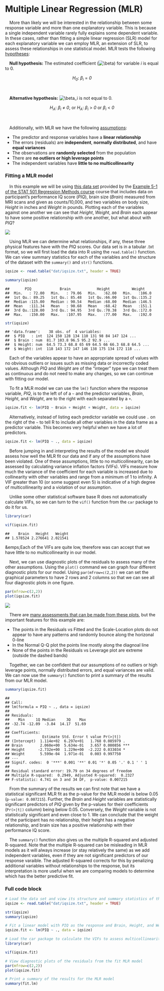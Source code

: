 
# Multiple Linear Regression (MLR)

 More than likely we will be interested in the relationship between some
response variable and more than one explanatory variable. This is
because a single independent variable rarely fully explains some
dependent variable. In these cases, rather than fitting a simple linear
regression (SLR) model for each explanatory variable we can employ MLR,
an extension of SLR, to assess these relationships in one statistical
model. MLR tests the following
[hypotheses](https://online.stat.psu.edu/stat501/lesson/5/5.3):

 **Null hypothesis:** The estimated coefficient
(![\\beta](https://latex.codecogs.com/png.image?%5Cdpi%7B110%7D&space;%5Cbg_white&space;%5Cbeta "\beta"))
for variable *i* is equal to 0.  
<center>
<i>H<sub>0</sub></i>:<i> β<sub>i</sub> </i>=<i> 0</i>
</center>

 

 **Alternative hypothesis:**
![\\beta\_i](https://latex.codecogs.com/png.image?%5Cdpi%7B110%7D&space;%5Cbg_white&space;%5Cbeta_i "\beta_i")
is not equal to 0.  
<center>
<i>H<sub>A</sub></i>:<i> β<sub>i</sub> </i>≠<i> 0</i>, or<i>
H<sub>A</sub></i>:<i> β<sub>i</sub> </i>&gt;<i> 0 </i>or<i>
β<sub>i</sub> </i>&lt;<i> 0</i>
</center>

 

 Additionally, with MLR we have the following
[assumptions](https://online.stat.psu.edu/stat501/lesson/7/7.3):

-   The predictor and response variables have a **linear relationship**
-   The errors (residuals) are **independent**, **normally
    distributed**, and have **equal variances**
-   The observations are **randomly selected** from the population
-   There are **no outliers or high leverage points**
-   The independent variables have **little to no multicollinearity**

### Fitting a MLR model

 In this example we will be using [this data
set](https://github.com/tylerbg/DLC_stat_resources/tree/master/docs/R/dat/iqsize.txt)
provided by the [Example 5-1 of the STAT 501 Regression Methods
course](https://online.stat.psu.edu/stat501/lesson/5/5.1) course that
includes data on participant’s performance IQ score (*PIQ*), brain size
(*Brain*) measured from MRI scans and given as counts/10,000, and two
variables on body size, *Height* in inches and *Weight* in pounds.
Plotting each of the variables against one another we can see that
*Height*, *Weight*, and *Brain* each appear to have some positive
relationship with one another, but what about with *PIQ*?

<img src="img/multiple-linear-regression/scat_plot-1.png" style="display: block; margin: auto;" />

 Using MLR we can determine what relationships, if any, these three
physical features have with the *PIQ* scores. Our data set is in a
tabular .txt format, so we will first load the data into R using the
`read.table()` function. We can view summary statistics for each of the
variables and the structure of the dataset with the `summary()` and
`str()` functions.

``` r
iqsize <- read.table("dat/iqsize.txt", header = TRUE)

summary(iqsize)
```

    ##       PIQ             Brain            Height          Weight     
    ##  Min.   : 72.00   Min.   : 79.06   Min.   :62.00   Min.   :106.0  
    ##  1st Qu.: 89.25   1st Qu.: 85.48   1st Qu.:66.00   1st Qu.:135.2  
    ##  Median :115.00   Median : 90.54   Median :68.00   Median :146.5  
    ##  Mean   :111.34   Mean   : 90.68   Mean   :68.42   Mean   :151.1  
    ##  3rd Qu.:128.00   3rd Qu.: 94.95   3rd Qu.:70.38   3rd Qu.:172.0  
    ##  Max.   :150.00   Max.   :107.95   Max.   :77.00   Max.   :192.0

``` r
str(iqsize)
```

    ## 'data.frame':    38 obs. of  4 variables:
    ##  $ PIQ   : int  124 150 128 134 110 131 98 84 147 124 ...
    ##  $ Brain : num  81.7 103.8 96.5 95.2 92.9 ...
    ##  $ Height: num  64.5 73.3 68.8 65 69 64.5 66 66.3 68.8 64.5 ...
    ##  $ Weight: int  118 143 172 147 146 138 175 134 172 118 ...

 Each of the variables appear to have an appropriate spread of values
with no obvious outliers or issues such as missing data or incorrectly
coded values. Although *PIQ* and *Weight* are of the “integer” type we
can treat them as continuous and do not need to make any changes, so we
can continue with fitting our model.

 To fit a MLR model we can use the `lm()` function where the response
variable, *PIQ*, is to the left of of a `~` and the predictor variables,
*Brain*, *Height*, and *Weight*, are to the right with each separated by
a `+`.

``` r
iqsize.fit <- lm(PIQ ~ Brain + Height + Weight, data = iqsize)
```

 Alternatively, instead of listing each predictor variable we could use
`.` on the right of the `~` to tell R to include all other variables in
the data frame as a predictor variable. This becomes very helpful when
we have a lot of predictors.

``` r
iqsize.fit <- lm(PIQ ~ ., data = iqsize)
```

 Before jumping in and interpreting the results of the model we should
assess how well the MLR fit our data and if any of the assumptions have
been violated. One of these assumptions, little to no multicollinearity,
can be assessed by calculating variance inflation factors (VIFs). VIFs
measure how much the variance of the coefficient for each variable is
increased due to collinearity with other variables and range from a
minimum of 1 to infinity. A VIF greater than 10 (or some suggest even 5)
is indicative of a high degree of multicollinearity and a violation of
our assumption.

 Unlike some other statistical software base R does not automatically
calculate VIFs, so we can turn to the `vif()` function from the `car`
package to do it for us.

``` r
library(car)

vif(iqsize.fit)
```

    ##    Brain   Height   Weight 
    ## 1.578524 2.276641 2.021541

&emps;Each of the VIFs are quite low, therefore was can accept that we
have little to no multicollinearity in our model.

 Next, we can use diagnostic plots of the residuals to assess many of
the other assumptions. Using the `plot()` command we can graph four
different diagnostic plots for our model. Using `par(mfrow=c(2,2))` we
can set the graphical parameters to have 2 rows and 2 columns so that we
can see all four diagnostic plots in one figure.

``` r
par(mfrow=c(2,2))
plot(iqsize.fit)
```

<img src="img/multiple-linear-regression/diagnostic_plots-1.png" style="display: block; margin: auto;" />

 There are [many assessments that can be made from these
plots](https://online.stat.psu.edu/stat501/lesson/7/7.4), but the
important features for this example are:

-   The points in the Residuals vs Fitted and the Scale-Location plots
    do not appear to have any patterns and randomly bounce along the
    horizonal 0-line
-   In the Normal Q-Q plot the points line mostly along the diagnoal
    line
-   None of the points in the Residuals vs Leverage plot are extreme
    (outside the dashed bands)

 Together, we can be confident that our assumptions of no outliers or
high leverage points, normally distributed errors, and equal variances
are valid. We can now use the `summary()` function to print a summary of
the results from our MLR model.

``` r
summary(iqsize.fit)
```

    ## 
    ## Call:
    ## lm(formula = PIQ ~ ., data = iqsize)
    ## 
    ## Residuals:
    ##    Min     1Q Median     3Q    Max 
    ## -32.74 -12.09  -3.84  14.17  51.69 
    ## 
    ## Coefficients:
    ##               Estimate Std. Error t value Pr(>|t|)    
    ## (Intercept)  1.114e+02  6.297e+01   1.768 0.085979 .  
    ## Brain        2.060e+00  5.634e-01   3.657 0.000856 ***
    ## Height      -2.732e+00  1.229e+00  -2.222 0.033034 *  
    ## Weight       5.599e-04  1.971e-01   0.003 0.997750    
    ## ---
    ## Signif. codes:  0 '***' 0.001 '**' 0.01 '*' 0.05 '.' 0.1 ' ' 1
    ## 
    ## Residual standard error: 19.79 on 34 degrees of freedom
    ## Multiple R-squared:  0.2949, Adjusted R-squared:  0.2327 
    ## F-statistic: 4.741 on 3 and 34 DF,  p-value: 0.007215

 From the summary of the results we can first note that we have a
statistical significant MLR fit as the p-value for the MLR model is
below 0.05 (`p-value: 0.007215`). Further, the *Brain* and *Height*
variables are statistically significant predictors of *PIQ* given by the
p-values for their coefficients (`Pr(>|t|)` column) being below 0.05.
Conversely, the *Weight* variable is not statistically significant and
even close to 1. We can conclude that the weight of the participant has
no relationship, their height has a negative relationship, and brain
size has a positive relationship with their performance IQ score.

 The `summary()` function also gives us the multiple R-squared and
adjusted R-squared. Note that the multiple R-squared can be misleading
in MLR models as it will always increase (or stay relatively the same)
as we add independent variables, even if they are not significant
predictors of our response varaible. The adjusted R-squared corrects for
this by penalizing additional variables without relationships to the
response, but its interpretation is more useful when we are comparing
models to determine which has the better predictive fit.

### Full code block

``` r
# Load the data set and view its structure and summary statistics of the variables
iqsize <- read.table("dat/iqsize.txt", header = TRUE)

str(iqsize)
summary(iqsize)

# Fit a linear model with PIQ as the response and Brain, Height, and Weight as the predictor variables
iqsize.fit <- lm(PIQ ~ ., data = iqsize)

# Load the car package to calculate the VIFs to assess multicollinearity
library(car)

vif(iqsize.fit)

# View diagnostic plots of the residuals from the fit MLR model
par(mfrow=c(2,2))
plot(iqsize.fit)

# Print a summary of the results for the MLR model
summary(fit.lm)
```
